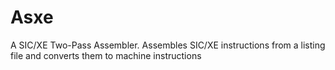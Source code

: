# Asxe
A SIC/XE Two-Pass Assembler. Assembles SIC/XE instructions from a listing file and converts them to machine instructions
